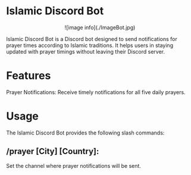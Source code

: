 # Islamic Discord Bot
<div style="text-align:center">
  ![image info](./ImageBot.jpg)
</div>

Islamic Discord Bot is a Discord bot designed to send notifications for prayer times according to Islamic traditions. It helps users in staying updated with prayer timings without leaving their Discord server.

# Features

Prayer Notifications: Receive timely notifications for all five daily prayers.

# Usage
The Islamic Discord Bot provides the following slash commands:

## /prayer [City] [Country]: 

Set the channel where prayer notifications will be sent.
